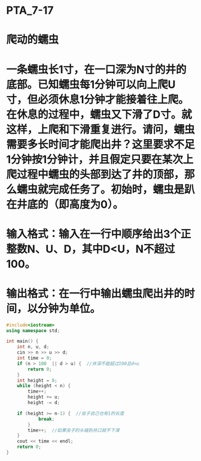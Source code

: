 # PTA_7-17
# 爬动的蠕虫
# 一条蠕虫长1寸，在一口深为N寸的井的底部。已知蠕虫每1分钟可以向上爬U寸，但必须休息1分钟才能接着往上爬。在休息的过程中，蠕虫又下滑了D寸。就这样，上爬和下滑重复进行。请问，蠕虫需要多长时间才能爬出井？这里要求不足1分钟按1分钟计，并且假定只要在某次上爬过程中蠕虫的头部到达了井的顶部，那么蠕虫就完成任务了。初始时，蠕虫是趴在井底的（即高度为0）。

# 输入格式：输入在一行中顺序给出3个正整数N、U、D，其中D<U，N不超过100。

# 输出格式：在一行中输出蠕虫爬出井的时间，以分钟为单位。
```cpp
#include<iostream>
using namespace std;

int main() {
	int n, u, d;
	cin >> n >> u >> d;
	int time = 0;
	if (n > 100  || d > u) {  //井深不能超过100且d<u
		return 0;
	}
	int height = 0;
	while (height < n) {
		time++;
		height += u;
		height -= d;

	if (height >= n-1) {  //虫子自己也有1的长度
			break;
		}
	    time++;  //如果虫子的头碰到井口就不下滑
	}
	cout << time << endl;
	return 0;
}